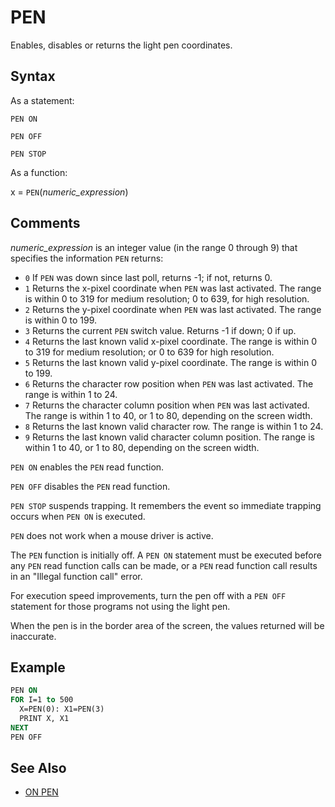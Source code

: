 # PEN

Enables, disables or returns the light pen coordinates.

## Syntax

As a statement:

`PEN ON`

`PEN OFF`

`PEN STOP `

As a function:

x = `PEN`(*numeric_expression*)

## Comments

*numeric_expression* is an integer value (in the range 0 through 9) that specifies the information `PEN` returns:

- `0` If `PEN` was down since last poll, returns -1; if not, returns 0.
- `1` Returns the x-pixel coordinate when `PEN` was last activated. The range is within 0 to 319 for medium resolution; 0 to 639, for high resolution.
- `2` Returns the y-pixel coordinate when `PEN` was last activated. The range is within 0 to 199.
- `3` Returns the current `PEN` switch value. Returns -1 if down; 0 if up.
- `4` Returns the last known valid x-pixel coordinate. The range is within 0 to 319 for medium resolution; or 0 to 639 for high resolution.
- `5` Returns the last known valid y-pixel coordinate. The range is within 0 to 199.
- `6` Returns the character row position when `PEN` was last activated. The range is within 1 to 24.
- `7` Returns the character column position when `PEN` was last activated. The range is within 1 to 40, or 1 to 80, depending on the screen width.
- `8` Returns the last known valid character row. The range is within 1 to 24.
- `9` Returns the last known valid character column position. The range is within 1 to 40, or 1 to 80, depending on the screen width.

`PEN ON` enables the `PEN` read function.

`PEN OFF` disables the `PEN` read function.

`PEN STOP` suspends trapping. It remembers the event so immediate trapping occurs when `PEN ON` is executed.

`PEN` does not work when a mouse driver is active.

The `PEN` function is initially off. A `PEN ON` statement must be executed before any `PEN` read function calls can be made, or a `PEN` read function call results in an "Illegal function call" error.

For execution speed improvements, turn the pen off with a `PEN OFF` statement for those programs not using the light pen.

When the pen is in the border area of the screen, the values returned will be inaccurate.

## Example

```vb
PEN ON
FOR I=1 to 500
  X=PEN(0): X1=PEN(3)
  PRINT X, X1
NEXT
PEN OFF
```

## See Also

- [ON PEN](ON-PEN)
